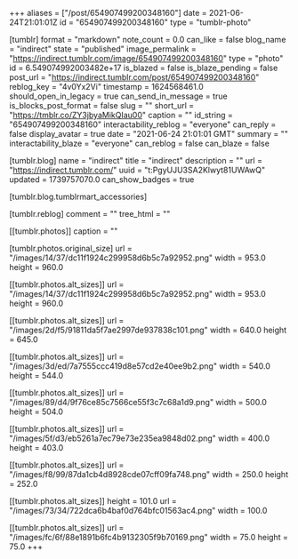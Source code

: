 +++
aliases = ["/post/654907499200348160"]
date = 2021-06-24T21:01:01Z
id = "654907499200348160"
type = "tumblr-photo"

[tumblr]
format = "markdown"
note_count = 0.0
can_like = false
blog_name = "indirect"
state = "published"
image_permalink = "https://indirect.tumblr.com/image/654907499200348160"
type = "photo"
id = 6.549074992003482e+17
is_blazed = false
is_blaze_pending = false
post_url = "https://indirect.tumblr.com/post/654907499200348160"
reblog_key = "4v0Yx2Vi"
timestamp = 1624568461.0
should_open_in_legacy = true
can_send_in_message = true
is_blocks_post_format = false
slug = ""
short_url = "https://tmblr.co/ZY3jbyaMikQIau00"
caption = ""
id_string = "654907499200348160"
interactability_reblog = "everyone"
can_reply = false
display_avatar = true
date = "2021-06-24 21:01:01 GMT"
summary = ""
interactability_blaze = "everyone"
can_reblog = false
can_blaze = false

[tumblr.blog]
name = "indirect"
title = "indirect"
description = ""
url = "https://indirect.tumblr.com/"
uuid = "t:PgyUJU3SA2Klwyt81UWAwQ"
updated = 1739757070.0
can_show_badges = true

[tumblr.blog.tumblrmart_accessories]

[tumblr.reblog]
comment = ""
tree_html = ""

[[tumblr.photos]]
caption = ""

[tumblr.photos.original_size]
url = "/images/14/37/dc11f1924c299958d6b5c7a92952.png"
width = 953.0
height = 960.0

[[tumblr.photos.alt_sizes]]
url = "/images/14/37/dc11f1924c299958d6b5c7a92952.png"
width = 953.0
height = 960.0

[[tumblr.photos.alt_sizes]]
url = "/images/2d/f5/91811da5f7ae2997de937838c101.png"
width = 640.0
height = 645.0

[[tumblr.photos.alt_sizes]]
url = "/images/3d/ed/7a7555ccc419d8e57cd2e40ee9b2.png"
width = 540.0
height = 544.0

[[tumblr.photos.alt_sizes]]
url = "/images/89/d4/9f76ce85c7566ce55f3c7c68a1d9.png"
width = 500.0
height = 504.0

[[tumblr.photos.alt_sizes]]
url = "/images/5f/d3/eb5261a7ec79e73e235ea9848d02.png"
width = 400.0
height = 403.0

[[tumblr.photos.alt_sizes]]
url = "/images/f8/99/87da1cb4d8928cde07cff09fa748.png"
width = 250.0
height = 252.0

[[tumblr.photos.alt_sizes]]
height = 101.0
url = "/images/73/34/722dca6b4baf0d764bfc01563ac4.png"
width = 100.0

[[tumblr.photos.alt_sizes]]
url = "/images/fc/6f/88e1891b6fc4b9132305f9b70169.png"
width = 75.0
height = 75.0
+++
